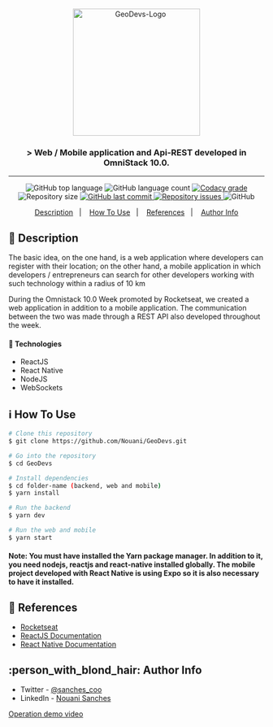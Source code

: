 <br />
<p align="center">

  <img alt="GeoDevs-Logo" src="https://user-images.githubusercontent.com/49238044/73127155-05529380-3f9b-11ea-9fa7-398fcc214d61.png"        width="250px" />


  <h3 align="center">> Web / Mobile application and Api-REST developed in OmniStack 10.0.</h3>
</p>

---

<p align="center">
  <img alt="GitHub top language" src="https://img.shields.io/github/languages/top/Nouani/GeoDevs.svg">

  <img alt="GitHub language count" src="https://img.shields.io/github/languages/count/Nouani/GeoDevs.svg">

  <a href="https://www.codacy.com/app/Nouani/GeoDevs?utm_source=github.com&amp;utm_medium=referral&amp;utm_content=Nouani/GeoDevs&amp;utm_campaign=Badge_Grade">
    <img alt="Codacy grade" src="https://img.shields.io/codacy/grade/1b577a07dda843aba09f4bc55d1af8fc.svg">
  </a>

  <img alt="Repository size" src="https://img.shields.io/github/repo-size/Nouani/GeoDevs.svg">
  <a href="https://github.com/Nouani/GeoDevs/commits/master">
    <img alt="GitHub last commit" src="https://img.shields.io/github/last-commit/Nouani/GeoDevs.svg">
  </a>

  <a href="https://github.com/Nouani/GeoDevs/issues">
    <img alt="Repository issues" src="https://img.shields.io/github/issues/Nouani/GeoDevs.svg">
  </a>

  <img alt="GitHub" src="https://img.shields.io/github/license/Nouani/GeoDevs.svg">
</p>


<p align="center">
  <a href="#page_with_curl-description">Description</a>&nbsp;&nbsp;&nbsp;|&nbsp;&nbsp;&nbsp;
  <a href="#information_source-how-to-use">How To Use</a>&nbsp;&nbsp;&nbsp;|&nbsp;&nbsp;&nbsp;
  <a href="#blue_book-references">References</a>&nbsp;&nbsp;&nbsp;|&nbsp;&nbsp;&nbsp;
  <a href="#person_with_blond_hair-author-info">Author Info</a>
</p>

## :page_with_curl: Description

The basic idea, on the one hand, is a web application where developers can register with their location; on the other hand, a mobile application in which developers / entrepreneurs can search for other developers working with such technology within a radius of 10 km

During the Omnistack 10.0 Week promoted by Rocketseat, we created a web application in addition to a mobile application. The communication between the two was made through a REST API also developed throughout the week.

#### :rocket: Technologies

- ReactJS
- React Native
- NodeJS
- WebSockets

## :information_source: How To Use

```bash
# Clone this repository
$ git clone https://github.com/Nouani/GeoDevs.git

# Go into the repository
$ cd GeoDevs

# Install dependencies 
$ cd folder-name (backend, web and mobile)
$ yarn install

# Run the backend
$ yarn dev

# Run the web and mobile
$ yarn start
```

#### Note: You must have installed the Yarn package manager. In addition to it, you need nodejs, reactjs and react-native installed globally. The mobile project developed with React Native is using Expo so it is also necessary to have it installed.

## :blue_book: References

- [Rocketseat](https://rocketseat.com.br/)
- [ReactJS Documentation](https://reactjs.org/)
- [React Native Documentation](https://facebook.github.io/react-native/)

## :person_with_blond_hair: Author Info

- Twitter - [@sanches_coo](https://twitter.com/sanches_coo)
- LinkedIn - [Nouani Sanches](https://www.linkedin.com/in/nouani-sanches-a8b39419b/m)

[Operation demo video](https://www.youtube.com/watch?v=H8WObKPIl_A)
